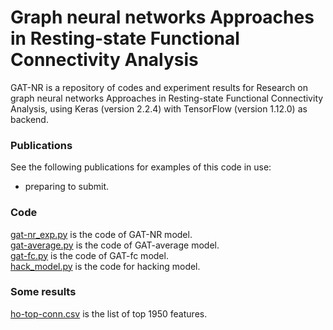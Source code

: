 # Graph neural networks Approaches in Resting-state Functional Connectivity Analysis
GAT-NR is a repository of codes and experiment results for Research on graph neural networks Approaches in Resting-state Functional Connectivity Analysis, using Keras (version 2.2.4) with TensorFlow (version 1.12.0) as backend.
### Publications
See the following publications for examples of this code in use:
 * preparing to submit. 
 
### Code
[gat-nr_exp.py](gat-nr_exp.py) is the code of GAT-NR model.  
[gat-average.py](gat-average.py) is the code of GAT-average model.  
[gat-fc.py](gat-fc.py) is the code of GAT-fc model.  
[hack_model.py](hack_model.py) is the code for hacking model.  

### Some results
[ho-top-conn.csv](ho-top-conn.csv) is the list of top 1950 features.  
